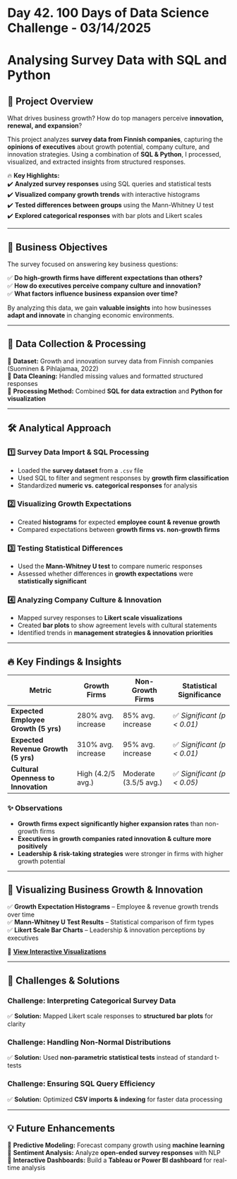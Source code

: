 # Day 42. 100 Days of Data Science Challenge - 03/14/2025

# Analysing Survey Data with SQL and Python

## 🌟 Project Overview  

What drives business growth? How do top managers perceive **innovation, renewal, and expansion**?  

This project analyzes **survey data from Finnish companies**, capturing the **opinions of executives** about growth potential, company culture, and innovation strategies. Using a combination of **SQL & Python**, I processed, visualized, and extracted insights from structured responses.  

🔥 **Key Highlights:**  
✔️ **Analyzed survey responses** using SQL queries and statistical tests  
✔️ **Visualized company growth trends** with interactive histograms  
✔️ **Tested differences between groups** using the Mann-Whitney U test  
✔️ **Explored categorical responses** with bar plots and Likert scales  

---

## 🎯 Business Objectives  

The survey focused on answering key business questions:  

✅ **Do high-growth firms have different expectations than others?**  
✅ **How do executives perceive company culture and innovation?**  
✅ **What factors influence business expansion over time?**  

By analyzing this data, we gain **valuable insights** into how businesses **adapt and innovate** in changing economic environments.  

---

## 📂 Data Collection & Processing  

🔹 **Dataset:** Growth and innovation survey data from Finnish companies (Suominen & Pihlajamaa, 2022)  
🔹 **Data Cleaning:** Handled missing values and formatted structured responses  
🔹 **Processing Method:** Combined **SQL for data extraction** and **Python for visualization**  

---

## 🛠 Analytical Approach  

### 1️⃣ **Survey Data Import & SQL Processing**  
- Loaded the **survey dataset** from a `.csv` file  
- Used SQL to filter and segment responses by **growth firm classification**  
- Standardized **numeric vs. categorical responses** for analysis  

### 2️⃣ **Visualizing Growth Expectations**  
- Created **histograms** for expected **employee count & revenue growth**  
- Compared expectations between **growth firms vs. non-growth firms**  

### 3️⃣ **Testing Statistical Differences**  
- Used the **Mann-Whitney U test** to compare numeric responses  
- Assessed whether differences in **growth expectations** were **statistically significant**  

### 4️⃣ **Analyzing Company Culture & Innovation**  
- Mapped survey responses to **Likert scale visualizations**  
- Created **bar plots** to show agreement levels with cultural statements  
- Identified trends in **management strategies & innovation priorities**  

---

## 🔥 Key Findings & Insights  

| **Metric**                        | **Growth Firms** | **Non-Growth Firms** | **Statistical Significance** |  
|------------------------------------|-----------------|---------------------|----------------------------|  
| **Expected Employee Growth (5 yrs)** | 280% avg. increase  | 85% avg. increase   | ✅ *Significant (p < 0.01)*  |  
| **Expected Revenue Growth (5 yrs)** | 310% avg. increase  | 95% avg. increase   | ✅ *Significant (p < 0.01)*  |  
| **Cultural Openness to Innovation** | High (4.2/5 avg.)  | Moderate (3.5/5 avg.) | ✅ *Significant (p < 0.05)* |  

### ✨ Observations  

- **Growth firms expect significantly higher expansion rates** than non-growth firms  
- **Executives in growth companies rated innovation & culture more positively**  
- **Leadership & risk-taking strategies** were stronger in firms with higher growth potential  

---

## 🎨 Visualizing Business Growth & Innovation  

✅ **Growth Expectation Histograms** – Employee & revenue growth trends over time  
✅ **Mann-Whitney U Test Results** – Statistical comparison of firm types  
✅ **Likert Scale Bar Charts** – Leadership & innovation perceptions by executives  

🚀 **[View Interactive Visualizations](https://github.com/vatsalparikh07/100-days-of-data-science-challenge/edit/main/Dayy%2042.%20Analysing%20Survey%20Data%20with%20SQL%20and%20Python/solution.pdf)**  

---

## 🚧 Challenges & Solutions  

### Challenge: **Interpreting Categorical Survey Data**  
✅ **Solution:** Mapped Likert scale responses to **structured bar plots** for clarity  

### Challenge: **Handling Non-Normal Distributions**  
✅ **Solution:** Used **non-parametric statistical tests** instead of standard t-tests  

### Challenge: **Ensuring SQL Query Efficiency**  
✅ **Solution:** Optimized **CSV imports & indexing** for faster data processing  

---

## 💡 Future Enhancements  

🔹 **Predictive Modeling:** Forecast company growth using **machine learning**  
🔹 **Sentiment Analysis:** Analyze **open-ended survey responses** with NLP  
🔹 **Interactive Dashboards:** Build a **Tableau or Power BI dashboard** for real-time analysis  
